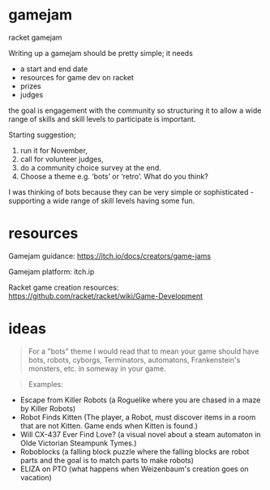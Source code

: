 # gamejam
racket gamejam

Writing up a gamejam should be pretty simple; it needs
* a start and end date
* resources for game dev on racket
* prizes  
* judges

the goal is engagement with the community so structuring it to allow a wide range of skills and skill levels to participate is important. 

Starting suggestion; 
1. run it for November, 
2. call for volunteer judges, 
3. do a community choice survey at the end. 
4. Choose a theme e.g. ‘bots’ or ‘retro’. What do you think?

I was thinking of bots because they can be very simple or sophisticated - supporting a wide range of skill levels having some fun.


# resources

Gamejam guidance: <https://itch.io/docs/creators/game-jams>

Gamejam platform: itch.ip

Racket game creation resources: <https://github.com/racket/racket/wiki/Game-Development>

# ideas 

> For a "bots" theme I would read that to mean your game should have bots, robots, cyborgs, Terminators, automatons, Frankenstein's monsters, etc. in someway in your game. 

> Examples:
- Escape from Killer Robots (a Roguelike where you are chased in a maze by Killer Robots)
- Robot Finds Kitten (The player, a Robot, must discover items in a room that are not Kitten.  Game ends when Kitten is found.)
- Will CX-437 Ever Find Love? (a visual novel about a steam automaton in Olde Victorian Steampunk Tymes.)
- Roboblocks (a falling block puzzle where the falling blocks are robot parts and the goal is to match parts to make robots)
- ELIZA on PTO (what happens when Weizenbaum's creation goes on vacation)
